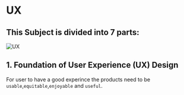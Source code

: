 # UX
## This Subject is divided into 7 parts:
![UX](https://github.com/user-attachments/assets/c1191438-9aa5-4b51-90dc-7f488b33c126)
## 1. Foundation of User Experience (UX) Design
For user to have a good experince the products need to be `usable`,`equitable`,`enjoyable` and `useful`.
